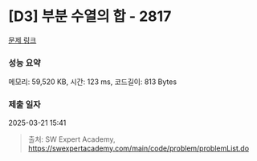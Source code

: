 # [D3] 부분 수열의 합 - 2817 

[문제 링크](https://swexpertacademy.com/main/code/problem/problemDetail.do?contestProbId=AV7IzvG6EksDFAXB) 

### 성능 요약

메모리: 59,520 KB, 시간: 123 ms, 코드길이: 813 Bytes

### 제출 일자

2025-03-21 15:41



> 출처: SW Expert Academy, https://swexpertacademy.com/main/code/problem/problemList.do